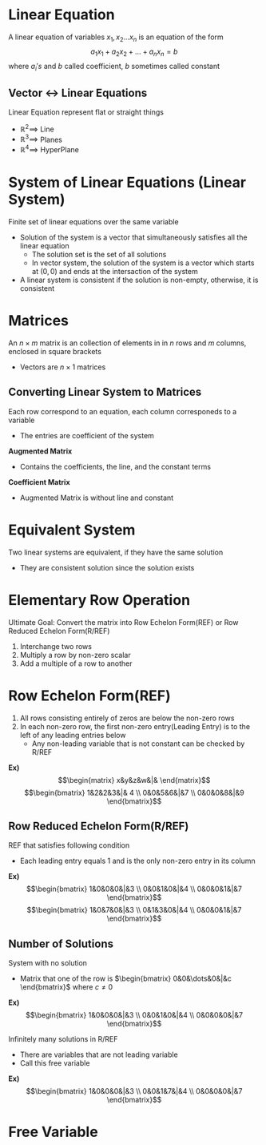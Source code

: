 # Linear Equation
A linear equation of variables $x_{1}, x_{2}\dots x_{n}$ is an equation of the form
$$a_{1}x_{1}+a_{2}x_{2}+\dots+a_{n}x_{n}=b$$
where $a_{i}'s$ and $b$ called coefficient, $b$ sometimes called constant

## Vector $\longleftrightarrow$ Linear Equations
Linear Equation represent flat or straight things
- $\mathbb{R}^{2}\implies$ Line
- $\mathbb{R}^{3}\implies$ Planes
- $\mathbb{R}^{4}\implies$ HyperPlane

# System of Linear Equations (Linear System)
Finite set of linear equations over the same variable
- Solution of the system is a vector that simultaneously satisfies all the linear equation
	- The solution set is the set of all solutions
	- In vector system, the solution of the system is a vector which starts at $(0,0)$ and ends at the intersaction of the system
- A linear system is consistent if the solution is non-empty, otherwise, it is consistent

# Matrices
An $n\times m$ matrix is an collection of elements in in $n$ rows and $m$ columns, enclosed in square brackets
- Vectors are $n\times1$ matrices

## Converting Linear System to Matrices
Each row correspond to an equation, each column corresponeds to a variable
- The entries are coefficient of the system

**Augmented Matrix**
- Contains the coefficients, the line, and the constant terms

**Coefficient Matrix**
- Augmented Matrix is without line and constant

# Equivalent System
Two linear systems are equivalent, if they have the same solution
- They are consistent solution since the solution exists

# Elementary Row Operation
Ultimate Goal: Convert the matrix into Row Echelon Form(REF) or Row Reduced Echelon Form(R/REF)
1. Interchange two rows
2. Multiply a row by non-zero scalar
3. Add a multiple of a row to another 


# Row Echelon Form(REF)
1. All rows consisting entirely of zeros are below the non-zero rows
2. In each non-zero row, the first non-zero entry(Leading Entry) is to the left of any leading entries below
	- Any non-leading variable that is not constant can be checked by R/REF

**Ex)**
$$\begin{matrix}
x&y&z&w&|&
\end{matrix}$$
$$\begin{bmatrix}
1&2&2&3&|& 4 \\
0&0&5&6&|&7 \\
0&0&0&8&|&9
\end{bmatrix}$$

## Row Reduced Echelon Form(R/REF)
REF that satisfies following condition
- Each leading entry equals 1 and is the only non-zero entry in its column

**Ex)**
$$\begin{bmatrix}
1&0&0&0&|&3 \\
0&0&1&0&|&4 \\
0&0&0&1&|&7
\end{bmatrix}$$
$$\begin{bmatrix}
1&0&7&0&|&3 \\
0&1&3&0&|&4 \\
0&0&0&1&|&7
\end{bmatrix}$$
## Number of Solutions
System with no solution
- Matrix that one of the row is $\begin{bmatrix} 0&0&\dots&0&|&c \end{bmatrix}$ where $c\neq0$

**Ex)**
$$\begin{bmatrix}
1&0&0&0&|&3 \\
0&0&1&0&|&4 \\
0&0&0&0&|&7
\end{bmatrix}$$

Infinitely many solutions in R/REF
- There are variables that are not leading variable
- Call this free variable

**Ex)**
$$\begin{bmatrix}
1&0&0&0&|&3 \\
0&0&1&7&|&4 \\
0&0&0&0&|&7
\end{bmatrix}$$


# Free Variable

